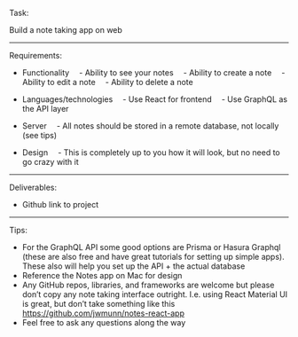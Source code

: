 Task:

Build a note taking app on web

---

Requirements:

- Functionality
   - Ability to see your notes
   - Ability to create a note
   - Ability to edit a note
   - Ability to delete a note

- Languages/technologies
   - Use React for frontend
   - Use GraphQL as the API layer

- Server
   - All notes should be stored in a remote database, not locally (see tips)

- Design
   - This is completely up to you how it will look, but no need to go crazy with it

---

Deliverables:

- Github link to project

---

Tips:

- For the GraphQL API some good options are Prisma or Hasura Graphql (these are also free and have great tutorials for setting up simple apps). These also will help you set up the API + the actual database
- Reference the Notes app on Mac for design
- Any GitHub repos, libraries, and frameworks are welcome but please don’t copy any note taking interface outright. I.e. using React Material UI is great, but don’t take something like this https://github.com/jwmunn/notes-react-app
- Feel free to ask any questions along the way
